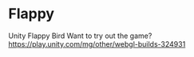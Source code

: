 # Flappy
Unity Flappy Bird
Want to try out the game?
https://play.unity.com/mg/other/webgl-builds-324931
